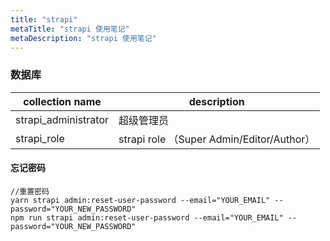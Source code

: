 ```yaml
---
title: "strapi"
metaTitle: "strapi 使用笔记"
metaDescription: "strapi 使用笔记"
---
```


### 数据库

collection name | description
------------ | -------------
strapi_administrator | 超级管理员
strapi_role | strapi role （Super Admin/Editor/Author）


#### 忘记密码
```
//重置密码
yarn strapi admin:reset-user-password --email="YOUR_EMAIL" --password="YOUR_NEW_PASSWORD"
npm run strapi admin:reset-user-password --email="YOUR_EMAIL" --password="YOUR_NEW_PASSWORD"
```